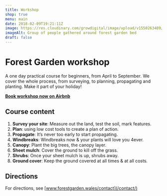 ```yaml
---
title: Workshop
shop: true
menu: main
date: 2018-02-09T19:21:11Z
image: https://res.cloudinary.com/growdigital/image/upload/v1550263489/tour-42993811082-crop.jpg
imageAlt: Group of people gathered around forest garden bed
draft: false
---
```


# Forest Garden workshop

A one day practical course for beginners, from April to September. We cover the whole process, from surveying, to planning, propagating and planting. Make it part of your holiday!

[**Book workshop now on Airbnb**](https://www.airbnb.co.uk/experiences/524767)

## Course content

1. **Survey your site**: Measure out the land, test the soil, mark features.
2. **Plan**: using low cost tools to create a plan of action.
3. **Propagate**: It’s never too early to start propagating.
4. **Windbreaks**: Windbreaks now & your plants will love you 4ever.
5. **Canopy**: Plant the big trees, the canopy layer.
6. **Sheet mulch**: Cover the ground to kill off the grass.
7. **Shrubs**: Once your sheet mulch is up, shrubs away.
8. **Ground cover**: Keep the ground covered at all times & at all costs.

## Directions

For directions, see [www.forestgarden.wales/contact](/contact/)

